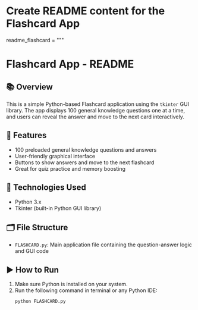 # Create README content for the Flashcard App
readme_flashcard = """
# Flashcard App - README

## 📚 Overview
This is a simple Python-based Flashcard application using the `tkinter` GUI library. The app displays 100 general knowledge questions one at a time, and users can reveal the answer and move to the next card interactively.

## 🚀 Features
- 100 preloaded general knowledge questions and answers
- User-friendly graphical interface
- Buttons to show answers and move to the next flashcard
- Great for quiz practice and memory boosting

## 🧰 Technologies Used
- Python 3.x
- Tkinter (built-in Python GUI library)

## 🗂️ File Structure
- `FLASHCARD.py`: Main application file containing the question-answer logic and GUI code

## ▶️ How to Run
1. Make sure Python is installed on your system.
2. Run the following command in terminal or any Python IDE:
   ```bash
   python FLASHCARD.py
